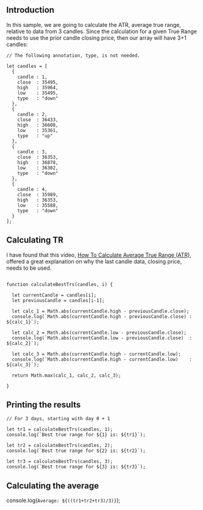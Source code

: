 ## Introduction 

In this sample, we are going to calculate the ATR, average true range, relative to data from 3 candles. Since the calculation for a given True Range needs to use the prior candle closing price, then our array will have 3+1 candles:    

```
// The following annotation, type, is not needed. 

let candles = [ 
  {
    candle : 1, 
    close  : 35495, 
    high   : 35964, 
    low    : 35495, 
    type   : "down"
  },
  {
    candle : 2, 
    close  : 36433, 
    high   : 36608, 
    low    : 35361, 
    type   : "up"
  },
  {
    candle : 3, 
    close  : 36353, 
    high   : 36878, 
    low    : 36302, 
    type   : "down"
  },
  {
    candle : 4, 
    close  : 35989, 
    high   : 36353, 
    low    : 35588, 
    type   : "down"
  }
];

```

## Calculating TR 

I have found that this video, [How To Calculate Average True Range (ATR)](https://www.youtube.com/watch?v=jjsje1E3hVM), offered a great explanation on why the last candle data, closing price, needs to be used. 

```

function calculateBestTrs(candles, i) { 

  let currentCandle = candles[i];
  let previousCandle = candles[i-1];
  
  let calc_1 = Math.abs(currentCandle.high - previousCandle.close);
  console.log(`Math.abs(currentCandle.high - previousCandle.close) : ${calc_1}`);
  
  let calc_2 = Math.abs(currentCandle.low - previousCandle.close);
  console.log(`Math.abs(currentCandle.low - previousCandle.close)  : ${calc_2}`);

  let calc_3 = Math.abs(currentCandle.high - currentCandle.low);
  console.log(`Math.abs(currentCandle.high - currentCandle.low)    : ${calc_3}`);

  return Math.max(calc_1, calc_2, calc_3);
  
}

```

## Printing the results 

```
// For 3 days, starting with day 0 + 1 

let tr1 = calculateBestTrs(candles, 1);
console.log(`Best true range for ${1} is: ${tr1}`);

let tr2 = calculateBestTrs(candles, 2);
console.log(`Best true range for ${2} is: ${tr2}`);

let tr3 = calculateBestTrs(candles, 3);
console.log(`Best true range for ${3} is: ${tr3}`);

```

## Calculating the average 

console.log(`Average: ${((tr1+tr2+tr3)/3)}`);